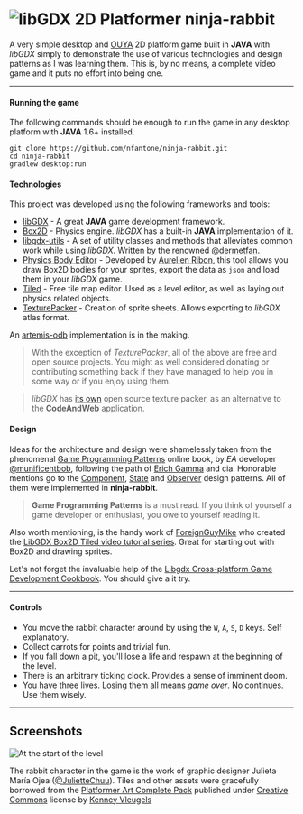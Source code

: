 ![libGDX 2D Platformer](https://db.tt/ogB3znYV "rabbit")  ninja-rabbit
==========

A very simple desktop and [OUYA](https://www.ouya.tv/) 2D platform game built in **JAVA** with _libGDX_ simply to demonstrate the use of various technologies and design patterns as I was learning them. This is, by no means, a complete video game and it puts no effort into being one. 

----------

#### Running the game
The following commands should be enough to run the game in any desktop platform with **JAVA** 1.6+ installed.

```
git clone https://github.com/nfantone/ninja-rabbit.git
cd ninja-rabbit
gradlew desktop:run
```

#### Technologies
This project was developed using the following frameworks and tools:

 - [libGDX](http://libgdx.badlogicgames.com/) - A great **JAVA** game development framework.
 - [Box2D](http://box2d.org/) - Physics engine. _libGDX_ has a built-in **JAVA** implementation of it.
 - [libgdx-utils](https://bitbucket.org/dermetfan/libgdx-utils/wiki/Home) - A set of utility classes and methods that alleviates common work while using _libGDX_. Written by the renowned [@dermetfan](https://www.youtube.com/user/dermetfan).
 - [Physics Body Editor](http://www.aurelienribon.com/blog/projects/physics-body-editor/) - Developed by [Aurelien Ribon](http://www.aurelienribon.com/blog/), this tool allows you draw Box2D bodies for your sprites, export the data as `json` and load them in your _libGDX_ game.
 - [Tiled](http://www.mapeditor.org) - Free tile map editor. Used as a level editor, as well as laying out physics related objects.
 - [TexturePacker](https://www.codeandweb.com/texturepacker) - Creation of sprite sheets. Allows exporting to _libGDX_ atlas format.

An [artemis-odb](https://github.com/junkdog/artemis-odb/wiki) implementation is in the making.

> With the exception of _TexturePacker_, all of the above are free and open source projects. You might as well considered donating or contributing something back if they have managed to help you in some way or if you enjoy using them. 

> _libGDX_ has [its own](https://github.com/libgdx/libgdx/wiki/Texture-packer) open source texture packer, as an alternative to the **CodeAndWeb** application. 

#### Design
Ideas for the architecture and design were shamelessly taken from the phenomenal [Game Programming Patterns](http://gameprogrammingpatterns.com) online book, by _EA_ developer [@munificentbob](https://twitter.com/intent/user?screen_name=munificentbob), following the path of [Erich Gamma](http://https://en.wikipedia.org/wiki/Erich_Gamma) and cia. Honorable mentions go to the [Component](http://gameprogrammingpatterns.com/component.html), [State](http://gameprogrammingpatterns.com/state.html) and [Observer](http://gameprogrammingpatterns.com/observer.html) design patterns. All of them were implemented in **ninja-rabbit**.

> **Game Programming Patterns** is a must read. If you think of yourself a game developer or enthusiast, you owe to yourself reading it.

Also worth mentioning, is the handy work of [ForeignGuyMike](http://neetlife2.blogspot.com.ar/) who created the [LibGDX Box2D Tiled video tutorial series](http://youtu.be/85A1w1iD2oA?list=PL-2t7SM0vDfdYJ5Pq9vxeivblbZuFvGJK). Great for starting out with Box2D and drawing sprites.

Let's not forget the invaluable help of the [Libgdx Cross-platform Game Development Cookbook](https://www.packtpub.com/game-development/libgdx-cross-platform-game-development-cookbook). You should give a it try.

----------

#### Controls


* You move the rabbit character around by using the `W`, `A`, `S`, `D` keys. Self explanatory.
* Collect carrots for points and trivial fun.
* If you fall down a pit, you'll lose a life and respawn at the beginning of the level. 
* There is an arbitrary ticking clock. Provides a sense of imminent doom.
* You have three lives. Losing them all means _game over_. No continues. Use them wisely.

------

Screenshots
-----------
![At the start of the level](https://www.dropbox.com/s/40yo6w7p9ms2q27/rabbit-screenshot.png?dl=0&raw=1 "Screenshot")

The rabbit character in the game is the work of graphic designer Julieta María Ojea ([@JulietteChuu](https://twitter.com/JulietteChuu)).
Tiles and other assets were gracefully borrowed from the [Platformer Art Complete Pack](http://www.kenney.nl/assets) published under [Creative Commons](http://creativecommons.org/publicdomain/zero/1.0/) license by [Kenney Vleugels](www.kenney.nl)

